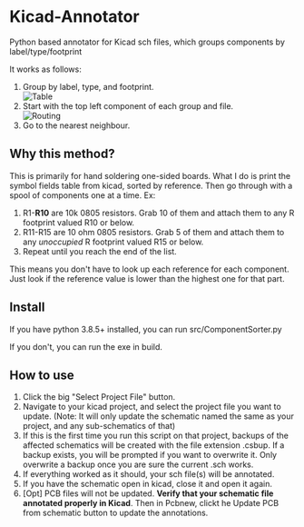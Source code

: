 # Kicad-Annotator
Python based annotator for Kicad sch files, which groups components by label/type/footprint

It works as follows:

1. Group by label, type, and footprint.<br> ![Table](https://i.imgur.com/6YGpvwM.png)
2. Start with the top left component of each group and file.<br>![Routing](https://i.imgur.com/uqjmNQk.png)
3. Go to the nearest neighbour.


## Why this method?

This is primarily for hand soldering one-sided boards. What I do is print the symbol fields table from kicad, sorted by reference. Then go through with a spool of components one at a time. Ex:

1. R1-**R10** are 10k 0805 resistors. Grab 10 of them and attach them to any R footprint valued R10 or below.
2. R11-R15 are 10 ohm 0805 resistors. Grab 5 of them and attach them to any *unoccupied* R footprint valued R15 or below.
3. Repeat until you reach the end of the list.

This means you don't have to look up each reference for each component. Just look if the reference value is lower than the highest one for that part.

## Install

If you have python 3.8.5+ installed, you can run src/ComponentSorter.py

If you don't, you can run the exe in build.

## How to use

1. Click the big "Select Project File" button.
2. Navigate to your kicad project, and select the project file you want to update. (Note: It will only update the schematic named the same as your project, and any sub-schematics of that)
3. If this is the first time you run this script on that project, backups of the affected schematics will be created with the file extension .csbup. If a backup exists, you will be prompted if you want to overwrite it. Only overwrite a backup once you are sure the current .sch works.
4. If everything worked as it should, your sch file(s) will be annotated. 
5. If you have the schematic open in kicad, close it and open it again.
6. [Opt] PCB files will not be updated. **Verify that your schematic file annotated properly in Kicad**. Then in Pcbnew, clickt he Update PCB from schematic button to update the annotations.


